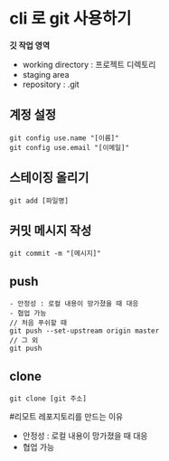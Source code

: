 # cli 로 git 사용하기 


**깃 작업 영역**
- working directory : 프로젝트 디렉토리
- staging area
- repository : .git 

## 계정 설정

```
git config use.name "[이름]"
git config use.email "[이메일]"
```

## 스테이징 올리기
```
git add [파일명]
```

## 커밋 메시지 작성
```
git commit -m "[메시지]"
```

## push
```#리모드 레포지토리를 만드는 이유
- 안정성 : 로컬 내용이 망가졌을 때 대응
- 협업 가능
// 처음 푸쉬할 때
git push --set-upstream origin master
// 그 외
git push
```

## clone
```
git clone [git 주소]
```

#리모트 레포지토리를 만드는 이유
- 안정성 : 로컬 내용이 망가졌을 때 대응
- 협업 가능